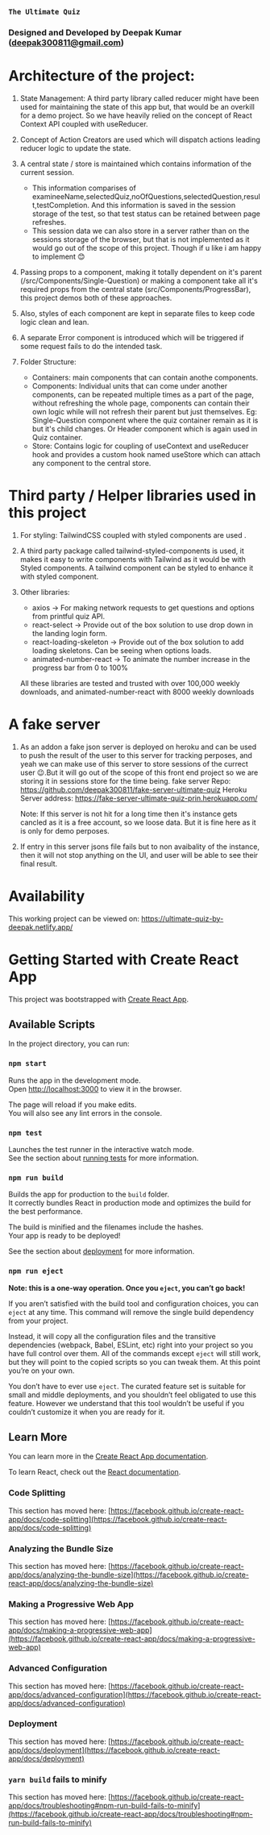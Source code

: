 ### `The Ultimate Quiz`
### Designed and Developed by Deepak Kumar (deepak300811@gmail.com)

# Architecture of the project:

1. State Management: A third party library called reducer might have been used for maintaining the state of this app but, that would be an overkill for a demo project. So we have heavily relied on the concept of React Context API coupled with useReducer.

2. Concept of Action Creators are used which will dispatch actions leading reducer logic to update the state.

3. A central state / store is maintained which contains information of the current session.

   - This information comparises of examineeName,selectedQuiz,noOfQuestions,selectedQuestion,result,testCompletion. And this information is saved in the session storage of the test, so that test status can be retained between page refreshes.
   - This session data we can also store in a server rather than on the sessions storage of the browser, but that is not implemented as it would go out of the scope of this project. Though if u like i am happy to implement 😊

4. Passing props to a component, making it totally dependent on it's parent (/src/Components/Single-Question) or making a component take all it's required props from the central state (src/Components/ProgressBar), this project demos both of these approaches.

5. Also, styles of each component are kept in separate files to keep code logic clean and lean.

6. A separate Error component is introduced which will be triggered if some request fails to do the intended task.

7. Folder Structure:
   - Containers: main components that can contain anothe components.
   - Components: Individual units that can come under another components, can be repeated multiple times as a part of the page, without refreshing the whole page, components can contain their own logic while will not refresh their parent but just themselves. Eg: Single-Question component where the quiz container remain as it is but it's child changes. Or Header component which is again used in Quiz container.
   - Store: Contains logic for coupling of useContext and useReducer hook and provides a custom hook named useStore which can attach any component to the central store.

# Third party / Helper libraries used in this project

1. For styling: TailwindCSS coupled with styled components are used .
2. A third party package called tailwind-styled-components is used, it makes it easy to write components with Tailwind as it would be with Styled components. A tailwind component can be styled to enhance it with styled component.
3. Other libraries:

   - axios -> For making network requests to get questions and options from printful quiz API.
   - react-select -> Provide out of the box solution to use drop down in the landing login form.
   - react-loading-skeleton -> Provide out of the box solution to add loading skeletons. Can be seeing when options loads.
   - animated-number-react -> To animate the number increase in the progress bar from 0 to 100%

   All these libraries are tested and trusted with over 100,000 weekly downloads, and animated-number-react with 8000 weekly downloads


# A fake server

1. As an addon a fake json server is deployed on heroku and can be used to push the result of the user to this server for tracking perposes, and yeah we can make use of this server to store sessions of the currect user 😉.But it will go out of the scope of this front end project so we are storing it in sessions store for the time being.
   fake server Repo: https://github.com/deepak300811/fake-server-ultimate-quiz
   Heroku Server address: https://fake-server-ultimate-quiz-prin.herokuapp.com/

   Note: If this server is not hit for a long time then it's instance gets cancled as it is a free account, so we loose data. But it is fine here as it is only for demo perposes.

2. If entry in this server jsons file fails but to non avaibality of the instance, then it will not stop anything on the UI, and user will be able to see their final result.

# Availability

This working project can be viewed on: https://ultimate-quiz-by-deepak.netlify.app/

# Getting Started with Create React App

This project was bootstrapped with [Create React App](https://github.com/facebook/create-react-app).

## Available Scripts

In the project directory, you can run:

### `npm start`

Runs the app in the development mode.\
Open [http://localhost:3000](http://localhost:3000) to view it in the browser.

The page will reload if you make edits.\
You will also see any lint errors in the console.

### `npm test`

Launches the test runner in the interactive watch mode.\
See the section about [running tests](https://facebook.github.io/create-react-app/docs/running-tests) for more information.

### `npm run build`

Builds the app for production to the `build` folder.\
It correctly bundles React in production mode and optimizes the build for the best performance.

The build is minified and the filenames include the hashes.\
Your app is ready to be deployed!

See the section about [deployment](https://facebook.github.io/create-react-app/docs/deployment) for more information.

### `npm run eject`

**Note: this is a one-way operation. Once you `eject`, you can’t go back!**

If you aren’t satisfied with the build tool and configuration choices, you can `eject` at any time. This command will remove the single build dependency from your project.

Instead, it will copy all the configuration files and the transitive dependencies (webpack, Babel, ESLint, etc) right into your project so you have full control over them. All of the commands except `eject` will still work, but they will point to the copied scripts so you can tweak them. At this point you’re on your own.

You don’t have to ever use `eject`. The curated feature set is suitable for small and middle deployments, and you shouldn’t feel obligated to use this feature. However we understand that this tool wouldn’t be useful if you couldn’t customize it when you are ready for it.

## Learn More

You can learn more in the [Create React App documentation](https://facebook.github.io/create-react-app/docs/getting-started).

To learn React, check out the [React documentation](https://reactjs.org/).

### Code Splitting

This section has moved here: [https://facebook.github.io/create-react-app/docs/code-splitting](https://facebook.github.io/create-react-app/docs/code-splitting)

### Analyzing the Bundle Size

This section has moved here: [https://facebook.github.io/create-react-app/docs/analyzing-the-bundle-size](https://facebook.github.io/create-react-app/docs/analyzing-the-bundle-size)

### Making a Progressive Web App

This section has moved here: [https://facebook.github.io/create-react-app/docs/making-a-progressive-web-app](https://facebook.github.io/create-react-app/docs/making-a-progressive-web-app)

### Advanced Configuration

This section has moved here: [https://facebook.github.io/create-react-app/docs/advanced-configuration](https://facebook.github.io/create-react-app/docs/advanced-configuration)

### Deployment

This section has moved here: [https://facebook.github.io/create-react-app/docs/deployment](https://facebook.github.io/create-react-app/docs/deployment)

### `yarn build` fails to minify

This section has moved here: [https://facebook.github.io/create-react-app/docs/troubleshooting#npm-run-build-fails-to-minify](https://facebook.github.io/create-react-app/docs/troubleshooting#npm-run-build-fails-to-minify)
